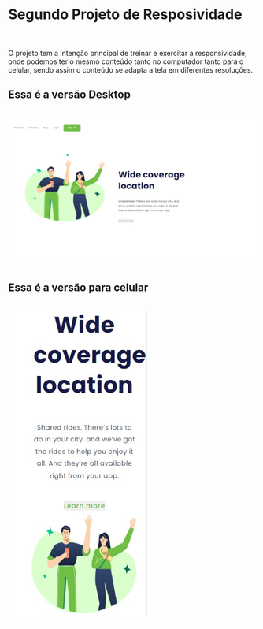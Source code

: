 <h1>Segundo Projeto de Resposividade</h1>
<br>
<br>
O projeto tem a intenção principal de treinar e exercitar a responsividade, onde podemos ter o mesmo conteúdo tanto no computador tanto para o celular, sendo assim o conteúdo se adapta a tela em diferentes resoluções.
<br>
<h2>Essa é a versão Desktop</h2> 
<br>
<img src="https://github.com/Arrais22/Wide-Coverage-Location/blob/master/assets/imagem%20web.jpg?raw=true"/>
<br>
<br>
<h2>Essa é a versão para celular</h2>
<br>
<img src="https://github.com/Arrais22/Wide-Coverage-Location/blob/master/assets/imagem%20celular.jpg?raw=true"/>
